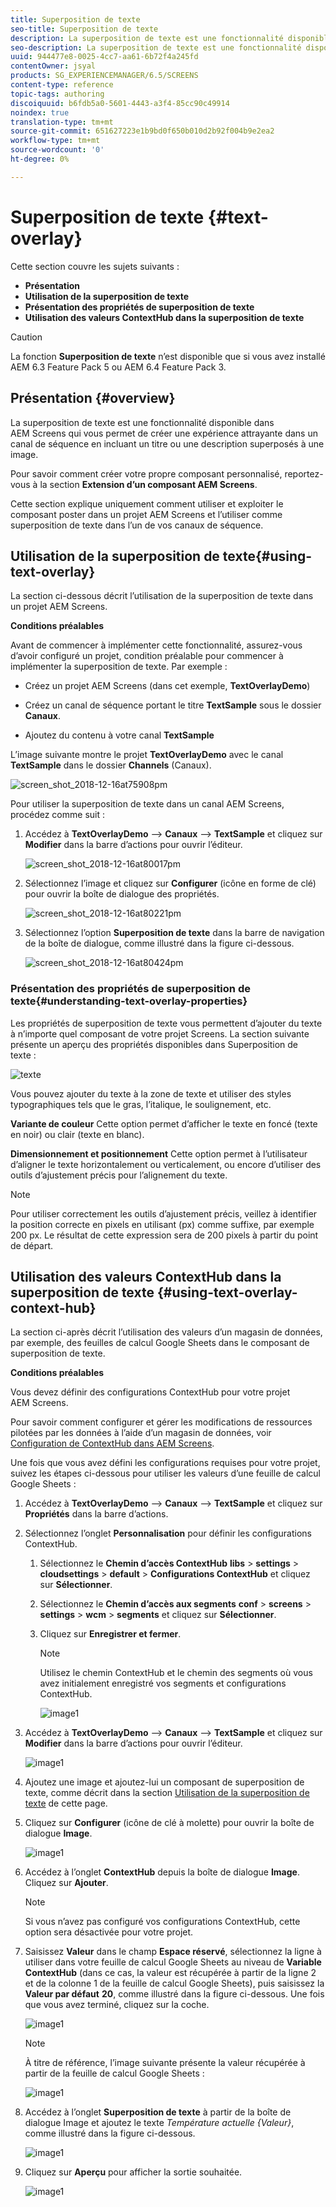 ```yaml
---
title: Superposition de texte
seo-title: Superposition de texte
description: La superposition de texte est une fonctionnalité disponible dans AEM Screens qui vous permet de créer une expérience attrayante dans un canal de séquence en incluant un titre ou une description superposés à une image. Consultez cette page pour en savoir plus.
seo-description: La superposition de texte est une fonctionnalité disponible dans AEM Screens qui vous permet de créer une expérience attrayante dans un canal de séquence en incluant un titre ou une description superposés à une image. Consultez cette page pour en savoir plus.
uuid: 944477e8-0025-4cc7-aa61-6b72f4a245fd
contentOwner: jsyal
products: SG_EXPERIENCEMANAGER/6.5/SCREENS
content-type: reference
topic-tags: authoring
discoiquuid: b6fdb5a0-5601-4443-a3f4-85cc90c49914
noindex: true
translation-type: tm+mt
source-git-commit: 651627223e1b9bd0f650b010d2b92f004b9e2ea2
workflow-type: tm+mt
source-wordcount: '0'
ht-degree: 0%

---
```



# Superposition de texte {#text-overlay}

Cette section couvre les sujets suivants :

* **Présentation**
* **Utilisation de la superposition de texte**
* **Présentation des propriétés de superposition de texte**
* **Utilisation des valeurs ContextHub dans la superposition de texte**

>[!CAUTION]
>
>La fonction **Superposition de texte** n’est disponible que si vous avez installé AEM 6.3 Feature Pack 5 ou AEM 6.4 Feature Pack 3.

## Présentation {#overview}

La superposition de texte est une fonctionnalité disponible dans AEM Screens qui vous permet de créer une expérience attrayante dans un canal de séquence en incluant un titre ou une description superposés à une image.

Pour savoir comment créer votre propre composant personnalisé, reportez-vous à la section **Extension d’un composant AEM Screens**.

Cette section explique uniquement comment utiliser et exploiter le composant poster dans un projet AEM Screens et l’utiliser comme superposition de texte dans l’un de vos canaux de séquence.

## Utilisation de la superposition de texte{#using-text-overlay}

La section ci-dessous décrit l’utilisation de la superposition de texte dans un projet AEM Screens.

**Conditions préalables**

Avant de commencer à implémenter cette fonctionnalité, assurez-vous d’avoir configuré un projet, condition préalable pour commencer à implémenter la superposition de texte. Par exemple :

* Créez un projet AEM Screens (dans cet exemple, **TextOverlayDemo**)

* Créez un canal de séquence portant le titre **TextSample** sous le dossier **Canaux**.

* Ajoutez du contenu à votre canal **TextSample**

L’image suivante montre le projet **TextOverlayDemo** avec le canal **TextSample** dans le dossier **Channels** (Canaux).

![screen_shot_2018-12-16at75908pm](assets/screen_shot_2018-12-16at75908pm.png)

Pour utiliser la superposition de texte dans un canal AEM Screens, procédez comme suit :

1. Accédez à **TextOverlayDemo** --> **Canaux** --> **TextSample** et cliquez sur **Modifier** dans la barre d’actions pour ouvrir l’éditeur.

   ![screen_shot_2018-12-16at80017pm](assets/screen_shot_2018-12-16at80017pm.png)

1. Sélectionnez l’image et cliquez sur **Configurer** (icône en forme de clé) pour ouvrir la boîte de dialogue des propriétés.

   ![screen_shot_2018-12-16at80221pm](assets/screen_shot_2018-12-16at80221pm.png)

1. Sélectionnez l’option **Superposition de texte** dans la barre de navigation de la boîte de dialogue, comme illustré dans la figure ci-dessous.

   ![screen_shot_2018-12-16at80424pm](assets/screen_shot_2018-12-16at80424pm.png)

### Présentation des propriétés de superposition de texte{#understanding-text-overlay-properties}

Les propriétés de superposition de texte vous permettent d’ajouter du texte à n’importe quel composant de votre projet Screens. La section suivante présente un aperçu des propriétés disponibles dans Superposition de texte :

![texte](assets/text.gif)

Vous pouvez ajouter du texte à la zone de texte et utiliser des styles typographiques tels que le gras, l’italique, le soulignement, etc.

**Variante de couleur** Cette option permet d’afficher le texte en foncé (texte en noir) ou clair (texte en blanc).

**Dimensionnement et positionnement** Cette option permet à l’utilisateur d’aligner le texte horizontalement ou verticalement, ou encore d’utiliser des outils d’ajustement précis pour l’alignement du texte.

>[!NOTE]
>
>Pour utiliser correctement les outils d’ajustement précis, veillez à identifier la position correcte en pixels en utilisant (px) comme suffixe, par exemple 200 px. Le résultat de cette expression sera de 200 pixels à partir du point de départ.

## Utilisation des valeurs ContextHub dans la superposition de texte {#using-text-overlay-context-hub}

La section ci-après décrit l’utilisation des valeurs d’un magasin de données, par exemple, des feuilles de calcul Google Sheets dans le composant de superposition de texte.

**Conditions préalables**

Vous devez définir des configurations ContextHub pour votre projet AEM Screens.

Pour savoir comment configurer et gérer les modifications de ressources pilotées par les données à l’aide d’un magasin de données, voir [Configuration de ContextHub dans AEM Screens](https://docs.adobe.com/content/help/fr-FR/experience-manager-screens/user-guide/developing/configuring-context-hub.html).

Une fois que vous avez défini les configurations requises pour votre projet, suivez les étapes ci-dessous pour utiliser les valeurs d’une feuille de calcul Google Sheets :

1. Accédez à **TextOverlayDemo** --> **Canaux** --> **TextSample** et cliquez sur **Propriétés** dans la barre d’actions.

1. Sélectionnez l’onglet **Personnalisation** pour définir les configurations ContextHub.

   1. Sélectionnez le **Chemin d’accès ContextHub** **libs** > **settings** > **cloudsettings** > **default** > **Configurations ContextHub** et cliquez sur **Sélectionner**.

   1. Sélectionnez le **Chemin d’accès aux segments** **conf** > **screens** > **settings** > **wcm** > **segments** et cliquez sur **Sélectionner**.

   1. Cliquez sur **Enregistrer et fermer**.

      >[!NOTE]
      >
      >Utilisez le chemin ContextHub et le chemin des segments où vous avez initialement enregistré vos segments et configurations ContextHub.

      ![image1](/help/user-guide/assets/text-overlay/text-overlay8.png)

1. Accédez à **TextOverlayDemo** --> **Canaux** --> **TextSample** et cliquez sur **Modifier** dans la barre d’actions pour ouvrir l’éditeur.

   ![image1](/help/user-guide/assets/text-overlay/text-overlay1.png)

1. Ajoutez une image et ajoutez-lui un composant de superposition de texte, comme décrit dans la section [Utilisation de la superposition de texte](/help/user-guide/text-overlay.md#using-text-overlay) de cette page.

1. Cliquez sur **Configurer** (icône de clé à molette) pour ouvrir la boîte de dialogue **Image**.

   ![image1](/help/user-guide/assets/text-overlay/text-overlay4.png)

1. Accédez à l’onglet **ContextHub** depuis la boîte de dialogue **Image**. Cliquez sur **Ajouter**.

   >[!NOTE]
   >Si vous n’avez pas configuré vos configurations ContextHub, cette option sera désactivée pour votre projet.

1. Saisissez **Valeur** dans le champ **Espace réservé**, sélectionnez la ligne à utiliser dans votre feuille de calcul Google Sheets au niveau de **Variable ContextHub** (dans ce cas, la valeur est récupérée à partir de la ligne 2 et de la colonne 1 de la feuille de calcul Google Sheets), puis saisissez la **Valeur par défaut** **20**, comme illustré dans la figure ci-dessous. Une fois que vous avez terminé, cliquez sur la coche.

   ![image1](/help/user-guide/assets/text-overlay/text-overlay5.png)

   >[!NOTE]
   >À titre de référence, l’image suivante présente la valeur récupérée à partir de la feuille de calcul Google Sheets :

   ![image1](/help/user-guide/assets/text-overlay/text-overlay6.png)

1. Accédez à l’onglet **Superposition de texte** à partir de la boîte de dialogue Image et ajoutez le texte *Température actuelle {Valeur}*, comme illustré dans la figure ci-dessous.

   ![image1](/help/user-guide/assets/text-overlay/text-overlay7.png)

1. Cliquez sur **Aperçu** pour afficher la sortie souhaitée.

   ![image1](/help/user-guide/assets/text-overlay/text-overlay10.png)















